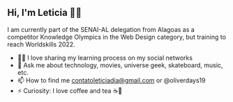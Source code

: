<!--
**leticiadia/leticiadia** is a ✨ _special_ ✨ repository because its `README.md` (this file) appears on your GitHub profile.

Here are some ideas to get you started:

- 🔭 I’m currently working on ...
- 🌱 I’m currently learning ...
- 👯 I’m looking to collaborate on ...
- 🤔 I’m looking for help with ...
- 💬 Ask me about ...
- 📫 How to reach me: ...
- 😄 Pronouns: ...
- ⚡ Fun fact: ...
-->

## Hi, I'm Leticia 👩👋

<p>I am currently part of the SENAI-AL delegation from Alagoas as a competitor Knowledge Olympics in the Web Design category, but training to reach Worldskills 2022.</p>

- 👩‍💻 I love sharing my learning process on my social networks
- 💬 Ask me about technology, movies, universe geek, skateboard, music, etc.
- 📫 How to find me contatoleticiadia@gmail.com or @oliverdays19
- ⚡ Curiosity: I love coffee and tea ☕🍵

